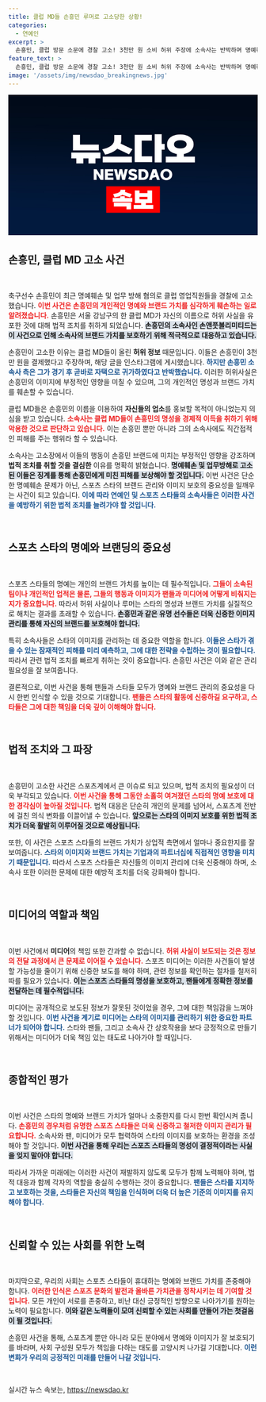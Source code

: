 ```yaml
---
title: 클럽 MD들 손흥민 루머로 고소당한 상황!
categories:
  - 연예인
excerpt: >
  손흥민, 클럽 방문 소문에 경찰 고소! 3천만 원 소비 허위 주장에 소속사는 반박하며 명예훼손 혐의로 MD들 고소. 진실은 무엇일까? 클릭해 확인하세요!
feature_text: >
  손흥민, 클럽 방문 소문에 경찰 고소! 3천만 원 소비 허위 주장에 소속사는 반박하며 명예훼손 혐의로 MD들 고소. 진실은 무엇일까? 클릭해 확인하세요!
image: '/assets/img/newsdao_breakingnews.jpg'
---
```


<p><img src="/assets/img/newsdao_breakingnews.jpg" alt="flaretime 속보" /></p>

<h2 data-ke-size="size26">손흥민, 클럽 MD 고소 사건</h2>

<p data-ke-size="size16">&nbsp;</p>

<p>축구선수 손흥민이 최근 명예훼손 및 업무 방해 혐의로 클럽 영업직원들을 경찰에 고소했습니다. <b><span style="color: #ee2323;">이번 사건은 손흥민의 개인적인 명예와 브랜드 가치를 심각하게 훼손하는 일로 알려졌습니다.</span></b> 손흥민은 서울 강남구의 한 클럽 MD가 자신의 이름으로 허위 사실을 유포한 것에 대해 법적 조치를 취하게 되었습니다. <b><span style="background-color: #21538527;">손흥민의 소속사인 손앤풋볼리미티드는 이 사건으로 인해 소속사의 브랜드 가치를 보호하기 위해 적극적으로 대응하고 있습니다.</span></b></p>

<p>손흥민이 고소한 이유는 클럽 MD들이 올린 <strong>허위 정보</strong> 때문입니다. 이들은 손흥민이 3천만 원을 결제했다고 주장하며, 해당 글을 인스타그램에 게시했습니다. <b><span style="color: #1a5490;">하지만 손흥민 소속사 측은 그가 경기 후 곧바로 자택으로 귀가하였다고 반박했습니다.</span></b> 이러한 허위사실은 손흥민의 이미지에 부정적인 영향을 미칠 수 있으며, 그의 개인적인 명성과 브랜드 가치를 훼손할 수 있습니다.</p>

<p>클럽 MD들은 손흥민의 이름을 이용하여 <strong>자신들의 업소</strong>를 홍보할 목적이 아니었는지 의심을 받고 있습니다. <b><span style="color: #ee2323;">소속사는 클럽 MD들이 손흥민의 명성을 경제적 이득을 취하기 위해 악용한 것으로 판단하고 있습니다.</span></b> 이는 손흥민 뿐만 아니라 그의 소속사에도 직간접적인 피해를 주는 행위라 할 수 있습니다.</p>

<p>소속사는 고소장에서 이들의 행동이 손흥민 브랜드에 미치는 부정적인 영향을 강조하며 <strong>법적 조치를 취할 것을 결심한</strong> 이유를 명확히 밝혔습니다. <b><span style="background-color: #21538527;">명예훼손 및 업무방해로 고소된 이들은 징계를 통해 손흥민에게 미친 피해를 보상해야 할 것입니다.</span></b> 이번 사건은 단순한 명예훼손 문제가 아닌, 스포츠 스타의 브랜드 관리와 이미지 보호의 중요성을 일깨우는 사건이 되고 있습니다. <b><span style="color: #1a5490;">이에 따라 연예인 및 스포츠 스타들의 소속사들은 이러한 사건을 예방하기 위한 법적 조치를 늘려가야 할 것입니다.</span></b></p>

<p data-ke-size="size16">&nbsp;</p>

<h2 data-ke-size="size26">스포츠 스타의 명예와 브랜딩의 중요성</h2>

<p data-ke-size="size16">&nbsp;</p>

<p>스포츠 스타들의 명예는 개인의 브랜드 가치를 높이는 데 필수적입니다. <b><span style="color: #ee2323;">그들이 소속된 팀이나 개인적인 업적은 물론, 그들의 행동과 이미지가 팬들과 미디어에 어떻게 비춰지는지가 중요합니다.</span></b> 따라서 허위 사실이나 루머는 스타의 명성과 브랜드 가치를 실질적으로 해치는 결과를 초래할 수 있습니다. <b><span style="background-color: #21538527;">손흥민과 같은 유명 선수들은 더욱 신중한 이미지 관리를 통해 자신의 브랜드를 보호해야 합니다.</span></b></p>

<p>특히 소속사들은 스타의 이미지를 관리하는 데 중요한 역할을 합니다. <b><span style="color: #1a5490;">이들은 스타가 겪을 수 있는 잠재적인 피해를 미리 예측하고, 그에 대한 전략을 수립하는 것이 필요합니다.</span></b> 따라서 관련 법적 조치를 빠르게 취하는 것이 중요합니다. 손흥민 사건은 이와 같은 관리 필요성을 잘 보여줍니다.</p>

<p>결론적으로, 이번 사건을 통해 팬들과 스타들 모두가 명예와 브랜드 관리의 중요성을 다시 한번 인식할 수 있을 것으로 기대합니다. <b><span style="color: #ee2323;">팬들은 스타의 활동에 신중하길 요구하고, 스타들은 그에 대한 책임을 더욱 깊이 이해해야 합니다.</span></b></p>

<p data-ke-size="size16">&nbsp;</p>

<h2 data-ke-size="size26">법적 조치와 그 파장</h2>

<p data-ke-size="size16">&nbsp;</p>

<p>손흥민이 고소한 사건은 스포츠계에서 큰 이슈로 되고 있으며, 법적 조치의 필요성이 더욱 부각되고 있습니다. <b><span style="color: #ee2323;">이번 사건을 통해 그동안 소홀히 여겨졌던 스타의 명예 보호에 대한 경각심이 높아질 것입니다.</span></b> 법적 대응은 단순히 개인의 문제를 넘어서, 스포츠계 전반에 걸친 의식 변화를 이끌어낼 수 있습니다. <b><span style="background-color: #21538527;">앞으로는 스타의 이미지 보호를 위한 법적 조치가 더욱 활발히 이루어질 것으로 예상됩니다.</span></b></p>

<p>또한, 이 사건은 스포츠 스타들의 브랜드 가치가 상업적 측면에서 얼마나 중요한지를 잘 보여줍니다. <b><span style="color: #1a5490;">스타의 이미지와 브랜드 가치는 기업과의 파트너십에 직접적인 영향을 미치기 때문입니다.</span></b> 따라서 스포츠 스타들은 자신들의 이미지 관리에 더욱 신중해야 하며, 소속사 또한 이러한 문제에 대한 예방적 조치를 더욱 강화해야 합니다.</p>

<p data-ke-size="size16">&nbsp;</p>

<h2 data-ke-size="size26">미디어의 역할과 책임</h2>

<p data-ke-size="size16">&nbsp;</p>

<p>이번 사건에서 <strong>미디어</strong>의 책임 또한 간과할 수 없습니다. <b><span style="color: #ee2323;">허위 사실이 보도되는 것은 정보의 전달 과정에서 큰 문제로 이어질 수 있습니다.</span></b> 스포츠 미디어는 이러한 사건들이 발생할 가능성을 줄이기 위해 신중한 보도를 해야 하며, 관련 정보를 확인하는 절차를 철저히 따를 필요가 있습니다. <b><span style="background-color: #21538527;">이는 스포츠 스타들의 명성을 보호하고, 팬들에게 정확한 정보를 전달하는 데 필수적입니다.</span></b> </p>

<p>미디어는 공개적으로 보도된 정보가 잘못된 것이었을 경우, 그에 대한 책임감을 느껴야 할 것입니다. <b><span style="color: #1a5490;">이번 사건을 계기로 미디어는 스타의 이미지를 관리하기 위한 중요한 파트너가 되어야 합니다.</span></b> 스타와 팬들, 그리고 소속사 간 상호작용을 보다 긍정적으로 만들기 위해서는 미디어가 더욱 책임 있는 태도로 나아가야 할 때입니다.</p>

<p data-ke-size="size16">&nbsp;</p>

<h2 data-ke-size="size26">종합적인 평가</h2>

<p data-ke-size="size16">&nbsp;</p>

<p>이번 사건은 스타의 명예와 브랜드 가치가 얼마나 소중한지를 다시 한번 확인시켜 줍니다. <b><span style="color: #ee2323;">손흥민의 경우처럼 유명한 스포츠 스타들은 더욱 신중하고 철저한 이미지 관리가 필요합니다.</span></b> 소속사와 팬, 미디어가 모두 협력하여 스타의 이미지를 보호하는 환경을 조성해야 할 것입니다. <b><span style="background-color: #21538527;">이번 사건을 통해 우리는 스포츠 스타들의 명성이 결정적이라는 사실을 잊지 말아야 합니다.</span></b></p>

<p>따라서 가까운 미래에는 이러한 사건이 재발하지 않도록 모두가 함께 노력해야 하며, 법적 대응과 함께 각자의 역할을 충실히 수행하는 것이 중요합니다. <b><span style="color: #1a5490;">팬들은 스타를 지지하고 보호하는 것을, 스타들은 자신의 책임을 인식하며 더욱 더 높은 기준의 이미지를 유지해야 합니다.</span></b> </p>

<p data-ke-size="size16">&nbsp;</p>

<h2 data-ke-size="size26">신뢰할 수 있는 사회를 위한 노력</h2>

<p data-ke-size="size16">&nbsp;</p>

<p>마지막으로, 우리의 사회는 스포츠 스타들이 휴대하는 명예와 브랜드 가치를 존중해야 합니다. <b><span style="color: #ee2323;">이러한 인식은 스포츠 문화의 발전과 올바른 가치관을 정착시키는 데 기여할 것입니다.</span></b> 모든 개인이 서로를 존중하고, 비난 대신 긍정적인 방향으로 나아가기를 원하는 노력이 필요합니다. <b><span style="background-color: #21538527;">이와 같은 노력들이 모여 신뢰할 수 있는 사회를 만들어 가는 첫걸음이 될 것입니다.</span></b> </p>

<p>손흥민 사건을 통해, 스포츠계 뿐만 아니라 모든 분야에서 명예와 이미지가 잘 보호되기를 바라며, 사회 구성원 모두가 책임을 다하는 태도를 고양시켜 나가길 기대합니다. <b><span style="color: #1a5490;">이런 변화가 우리의 긍정적인 미래를 만들어 나갈 것입니다.</span></b> </p>

<p data-ke-size="size16">&nbsp;</p>
실시간 뉴스 속보는, <a href="https://newsdao.kr" rel="dofollow">https://newsdao.kr</a>


